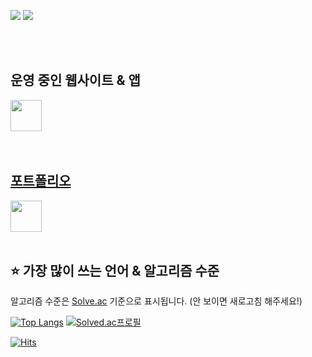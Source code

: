 <a href="https://somnwal.tistory.com/" target="_blank"><img src="https://img.shields.io/badge/블로그-000000?style=flat-square&logo=Tistory&logoColor=white"/></a>
<a href="https://github.com/somnwal/TIL" target="_blank"><img src="https://img.shields.io/badge/공부 기록-000000?style=flat-square&logo=GitBook&logoColor=white"/></a>

<br/>
<br/>
<h2>운영 중인 웹사이트 & 앱</h2>

<a href="https://yeoreogaji.kr" target="_blank">
  <img src="https://github.com/somnwal/somnwal/blob/main/img/yeoreogaji.png?raw=true" width="50px" />
</a>

<br/>
<br/>
<br/>

<h2><a href="https://somnwal.notion.site/3c665d5f2f0d419bb92b0f975066aa61" target="_blank">포트폴리오</a></h2>
<a href="https://somnwal.notion.site/3c665d5f2f0d419bb92b0f975066aa61" target="_blank">
  <img src="https://github.com/somnwal/somnwal/blob/main/Notion_app_logo.png?raw=true" width="50px" />
</a>

<br/>
<br/>


## ⭐ 가장 많이 쓰는 언어 & 알고리즘 수준
알고리즘 수준은 [Solve.ac](https://solved.ac/somnwal) 기준으로 표시됩니다. (안 보이면 새로고침 해주세요!)

[![Top Langs](https://github-readme-stats.vercel.app/api/top-langs?username=somnwal&exclude_repo=github-readme-stats&layout=compact&theme=tokyonight&langs_count=6&custom_title=가장%20많이%20쓰는%20언어&hide=jupyter%20notebook)](https://somnwal.notion.site/3c665d5f2f0d419bb92b0f975066aa61)
[![Solved.ac프로필](http://mazassumnida.wtf/api/v2/generate_badge?boj=somnwal)](https://solved.ac/somnwal)


[![Hits](https://hits.seeyoufarm.com/api/count/incr/badge.svg?url=https%3A%2F%2Fgithub.com%2Fsomnwal&count_bg=%2379C83D&title_bg=%23555555&icon=&icon_color=%23E7E7E7&title=hits&edge_flat=false)](https://hits.seeyoufarm.com)

